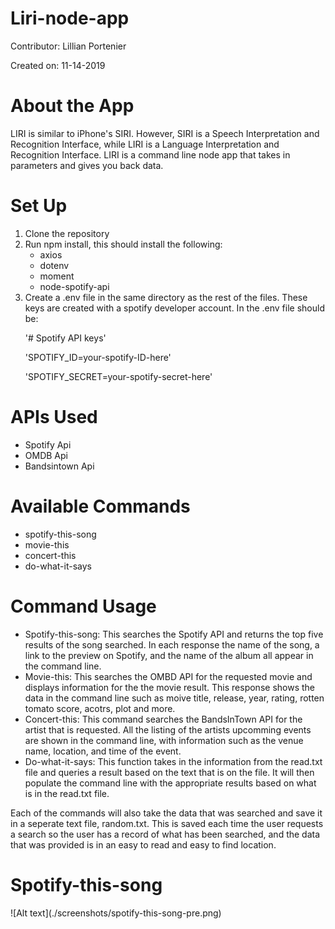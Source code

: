 <h1> Liri-node-app </h1>
<p> Contributor: Lillian Portenier </p>
<p> Created on: 11-14-2019 </p>

<h1>About the App</h1>
<p> LIRI is similar to iPhone's SIRI. However, SIRI is a Speech Interpretation and Recognition Interface, while LIRI is a Language Interpretation and Recognition Interface. LIRI is a command line node app that takes in parameters and gives you back data. </p>
 
<h1>Set Up</h1>
<ol>
  <li>Clone the repository</li>
  <li>Run npm install, this should install the following: 
    <ul>
      <li>axios</li>
      <li>dotenv</li>
      <li>moment</li>
      <li>node-spotify-api</li>
    </ul>
  <li>Create a .env file in the same directory as the rest of the files. These keys are created with a spotify developer account. In the .env file should be:

'# Spotify API keys'

'SPOTIFY_ID=your-spotify-ID-here'

'SPOTIFY_SECRET=your-spotify-secret-here'
    </li>
  </li>
</ol>

<h1>APIs Used</h1>
<ul>
  <li>Spotify Api</li>
  <li>OMDB Api</li>
  <li>Bandsintown Api</li>
</ul>

<h1>Available Commands</h1>
<ul>
  <li>spotify-this-song</li>
  <li>movie-this</li>
  <li>concert-this</li>
  <li>do-what-it-says</li>
</ul>
<h1>Command Usage</h1>
<ul>
  <li>Spotify-this-song:  This searches the Spotify API and returns the top five results of the song searched. In each response the name of the song, a link to the preview on Spotify, and the name of the album all appear in the command line.</li>
 <li>Movie-this:  This searches the OMBD API for the requested movie and displays information for the the movie result. This response shows the data in the command line such as moive title, release, year, rating, rotten tomato score, acotrs, plot and more.</li>
 <li>Concert-this:  This command searches the BandsInTown API for the artist that is requested. All the listing of the artists upcomming events are shown in the command line, with information such as the venue name, location, and time of the event. </li>
 <li>Do-what-it-says: This function takes in the information from the read.txt file and queries a result based on the text that is on the file. It will then populate the command line with the appropriate results based on what is in the read.txt file.</li>
</ul>
<p>Each of the commands will also take the data that was searched and save it in a seperate text file, random.txt. This is saved each time the user requests a search so the user has a record of what has been searched, and the data that was provided is in an easy to read and easy to find location. </p>

<h1>Spotify-this-song</h1>
![Alt text](./screenshots/spotify-this-song-pre.png)


